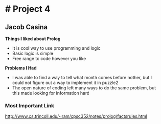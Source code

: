 # # Project 4

## Jacob Casina

**Things I liked about Prolog**
- It is cool way to use programming and logic
- Basic logic is simple
- Free range to code however you like
  
<!-- end of list -->

**Problems I Had**
- I was able to find a way to tell what month comes before nother, but I could not figure out a way to implement it in puzzle2
- The open nature of coding left many ways to do the same problem, but this made looking for information hard 
  
<!-- end of list -->

### Most Important Link

http://www.cs.trincoll.edu/~ram/cpsc352/notes/prolog/factsrules.html

